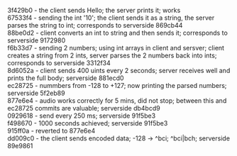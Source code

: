 3f429b0 - the client sends Hello; the server prints it; works  
67533f4 - sending the int '10'; the client sends it as a string, the server parses the string to int; corresponds to serverside 869cb44  
88be0d2 - client converts an int to string and then sends it; corresponds to serverside 9172980  
f6b33d7 - sending 2 numbers; using int arrays in client and sersver; client creates a string from 2 ints, server parses the 2 numbers back into ints; corresponds to serverside 3312f34  
8d6052a - client sends 400 uints every 2 seconds; server receives well and prints the full body; serverside 881ecd0  
ec28725 - nummbers from -128 to +127; now printing the parsed numbers; serverside 5f2eb89  
877e6e4 - audio works correctly for 5 mins, did not stop; between this and ec28725 commits are valuable; serverside db4bcd9  
0929618 - send every 250 ms; serverside 91f5be3  
f498670 - 1000 seconds achieved; serverside 91f5be3  
915ff0a - reverted to 877e6e4  
dd009c0 - the client sends encoded data; -128 -> ^bci; ^bci|bch; serverside 89e9861  
